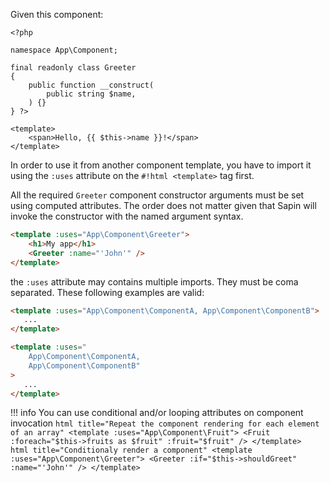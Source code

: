 Given this component:
```html+php
<?php

namespace App\Component;

final readonly class Greeter
{
    public function __construct(
        public string $name,
    ) {}
} ?>

<template>
    <span>Hello, {{ $this->name }}!</span>
</template>
```

In order to use it from another component template, you have to import it using the `:uses` attribute on the
`#!html <template>` tag first.

All the required `Greeter` component constructor arguments must be set using computed attributes. The order does
not matter given that Sapin will invoke the constructor with the named argument syntax.
```html
<template :uses="App\Component\Greeter">
    <h1>My app</h1>
    <Greeter :name="'John'" />
</template>
```

the `:uses` attribute may contains multiple imports. They must be coma separated. These following examples are valid:
```html
<template :uses="App\Component\ComponentA, App\Component\ComponentB">
   ...
</template>
```

```html
<template :uses="
    App\Component\ComponentA, 
    App\Component\ComponentB"
>
   ...
</template>
```

!!! info
    You can use conditional and/or looping attributes on component invocation
    ```html title="Repeat the component rendering for each element of an array"
    <template :uses="App\Component\Fruit">
        <Fruit
            :foreach="$this->fruits as $fruit"
            :fruit="$fruit"
        />
    </template>
    ```
    ```html title="Conditionaly render a component"
    <template :uses="App\Component\Greeter">
        <Greeter
            :if="$this->shouldGreet"
            :name="'John'"
        />
    </template>
    ```
